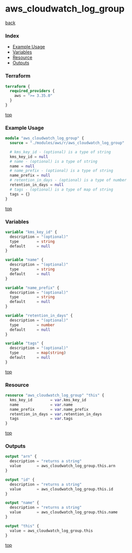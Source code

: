 # aws_cloudwatch_log_group

[back](../aws.md)

### Index

- [Example Usage](#example-usage)
- [Variables](#variables)
- [Resource](#resource)
- [Outputs](#outputs)

### Terraform

```terraform
terraform {
  required_providers {
    aws = ">= 3.35.0"
  }
}
```

[top](#index)

### Example Usage

```terraform
module "aws_cloudwatch_log_group" {
  source = "./modules/aws/r/aws_cloudwatch_log_group"

  # kms_key_id - (optional) is a type of string
  kms_key_id = null
  # name - (optional) is a type of string
  name = null
  # name_prefix - (optional) is a type of string
  name_prefix = null
  # retention_in_days - (optional) is a type of number
  retention_in_days = null
  # tags - (optional) is a type of map of string
  tags = {}
}
```

[top](#index)

### Variables

```terraform
variable "kms_key_id" {
  description = "(optional)"
  type        = string
  default     = null
}

variable "name" {
  description = "(optional)"
  type        = string
  default     = null
}

variable "name_prefix" {
  description = "(optional)"
  type        = string
  default     = null
}

variable "retention_in_days" {
  description = "(optional)"
  type        = number
  default     = null
}

variable "tags" {
  description = "(optional)"
  type        = map(string)
  default     = null
}
```

[top](#index)

### Resource

```terraform
resource "aws_cloudwatch_log_group" "this" {
  kms_key_id        = var.kms_key_id
  name              = var.name
  name_prefix       = var.name_prefix
  retention_in_days = var.retention_in_days
  tags              = var.tags
}
```

[top](#index)

### Outputs

```terraform
output "arn" {
  description = "returns a string"
  value       = aws_cloudwatch_log_group.this.arn
}

output "id" {
  description = "returns a string"
  value       = aws_cloudwatch_log_group.this.id
}

output "name" {
  description = "returns a string"
  value       = aws_cloudwatch_log_group.this.name
}

output "this" {
  value = aws_cloudwatch_log_group.this
}
```

[top](#index)